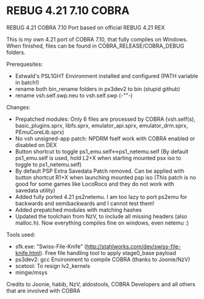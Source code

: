 # REBUG 4.21 7.10 COBRA
REBUG 4.21 COBRA 7.10 Port based on official REBUG 4.21 REX

This is my own 4.21 port of COBRA 7.10, that fully compiles on Windows.
When finished, files can be found in COBRA_RELEASE/COBRA_DEBUG folders.

Prerequesites:

- Estwald's PSL1GHT Environment installed and configured (PATH variable in batch!)
- rename both bin_rename folders in ps3dev2 to bin (stupid github)
- rename vsh.self.swp.neu to vsh.self.swp (-""-)


Changes:

- Prepatched modules: Only 6 files are processed by COBRA (vsh.self(s), basic_plugins.sprx, libfs.sprx, emulator_api.sprx, emulator_drm.sprx, PEmuCoreLib.sprx)
- No vsh unsigned-app patch: NPDRM fself work with COBRA enabled or disabled on DEX
- Button shortcut to toggle ps1_emu.self<->ps1_netemu.self (By default ps1_emu.self is used, hold L2+X when starting mounted psx iso to toggle to ps1_netemu.self)
- By default PSP Extra Savedata Patch removed. Can be applied with button shortcut R1+X when launching mounted psp iso (This patch is no good for some games like LocoRoco and they do not work with savedata utility)
- Added fully ported 4.21 ps2netemu. I am too lazy to port ps2emu for backwards and semibackwards and I cannot test them!
- Added prepatched modules with matching hashes
- Updated the toolchain from NzV, to include all missing headers (also malloc.h). Now everything compiles fine on windows, even netemu :)

Tools used:

- sfk.exe: "Swiss-File-Knife" (http://stahlworks.com/dev/swiss-file-knife.html). Free file handling tool to apply stage0_base payload
- ps3dev2: gcc Environment to compile COBRA (thanks to Joonie/NzV)
- scetool: To resign lv2_kernels
- mingw/msys

Credits to Joonie, habib, NzV, aldostools, COBRA Developers and all others that are involved with COBRA
